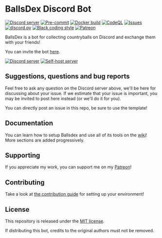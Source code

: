 # BallsDex Discord Bot 
 
[![Discord server](https://discordapp.com/api/guilds/1049118743101452329/embed.png)](https://discord.gg/Qn2Rkdkxwc)
[![Pre-commit](https://github.com/laggron42/BallsDex-DiscordBot/actions/workflows/pre-commit.yml/badge.svg)](https://github.com/laggron42/BallsDex-DiscordBot/actions/workflows/pre-commit.yml)
[![Docker build](https://github.com/laggron42/BallsDex-DiscordBot/actions/workflows/docker.yml/badge.svg)](https://github.com/laggron42/BallsDex-DiscordBot/actions/workflows/docker.yml)
[![CodeQL](https://github.com/laggron42/BallsDex-DiscordBot/actions/workflows/codeql-analysis.yml/badge.svg)](https://github.com/laggron42/BallsDex-DiscordBot/actions/workflows/codeql-analysis.yml)
[![Issues](https://img.shields.io/github/issues/laggron42/BallsDex-DiscordBot)](https://github.com/laggron42/BallsDex-DiscordBot/issues)
[![discord.py](https://img.shields.io/badge/discord-py-blue.svg)](https://github.com/Rapptz/discord.py)
[![Black coding style](https://img.shields.io/badge/code%20style-black-000000.svg)](https://github.com/ambv/black)
[![Patreon](https://img.shields.io/badge/Patreon-donate-orange.svg)](https://patreon.com/retke)

BallsDex is a bot for collecting countryballs on Discord and exchange them with your friends!

You can invite the bot [here](https://discord.com/api/oauth2/authorize?client_id=999736048596816014&permissions=537193536&scope=bot%20applications.commands).

[![Discord server](https://discordapp.com/api/guilds/1049118743101452329/embed.png?style=banner3)](https://discord.gg/Qn2Rkdkxwc) [![Self-host server](https://discordapp.com/api/guilds/1078701108500897923/embed.png?style=banner3)](https://discord.gg/M4gVaRrRDe)

## Suggestions, questions and bug reports

Feel free to ask any question on the Discord server above, we'll be here for discussing about your
issue. If we estimate that your issue is important, you may be invited to post here instead (or
we'll do it for you).

You can directly post an issue in this repo, be sure to use the template!

## Documentation

You can learn how to setup Ballsdex and use all of its tools on the
[wiki](https://github.com/laggron42/BallsDex-Discordbot/wiki/)!
More sections are added progressively.

## Supporting

If you appreciate my work, you can support me on my [Patreon](https://patreon.com/retke)!

## Contributing

Take a look at [the contribution guide](CONTRIBUTING.md) for setting up your environment!

## License

This repository is released under the [MIT license](https://opensource.org/licenses/MIT).

If distributing this bot, credits to the original authors must not be removed.
